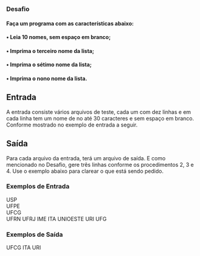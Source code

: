 ### Desafio
#### Faça um programa com as características abaixo:

#### • Leia 10 nomes, sem espaço em branco;
#### • Imprima o terceiro nome da lista;
#### • Imprima o sétimo nome da lista;
#### • Imprima o nono nome da lista.

## Entrada
<p>
A entrada consiste vários arquivos de teste, cada um com dez linhas e em cada linha tem um nome de no até 30 caracteres e sem espaço em branco. Conforme mostrado no exemplo de entrada a seguir.
</p>

## Saída
<p>
Para cada arquivo da entrada, terá um arquivo de saída. E como mencionado no Desafio, gere três linhas conforme os procedimentos 2, 3 e 4. Use o exemplo abaixo para clarear o que está sendo pedido.
</p>

 
### Exemplos de Entrada	    
USP                         
UFPE                        
UFCG                       
UFRN
UFRJ
IME
ITA
UNIOESTE
URI
UFG

### Exemplos de Saída
UFCG
ITA
URI



